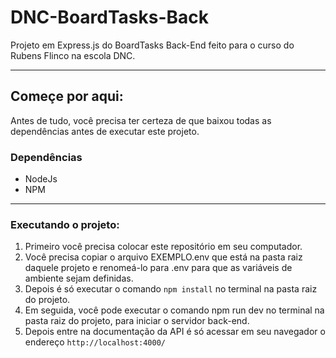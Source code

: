 # DNC-BoardTasks-Back
Projeto em Express.js do BoardTasks Back-End feito para o curso do Rubens Flinco na escola DNC.

-----------------------------------------------------------------------------------------------------------------------------------------------------------

## Começe por aqui:
Antes de tudo, você precisa ter certeza de que baixou todas as dependências antes de executar este projeto.

### Dependências
- NodeJs
- NPM

-----------------------------------------------------------------------------------------------------------------------------------------------------------

### Executando o projeto:
1) Primeiro você precisa colocar este repositório em seu computador.
2) Você precisa copiar o arquivo EXEMPLO.env que está na pasta raiz daquele projeto e renomeá-lo para .env para que as variáveis de ambiente sejam definidas.
3) Depois é só executar o comando ```npm install``` no terminal na pasta raiz do projeto.
4) Em seguida, você pode executar o comando npm run dev no terminal na pasta raiz do projeto, para iniciar o servidor back-end.
5) Depois entre na documentação da API é só acessar em seu navegador o endereço ```http://localhost:4000/```